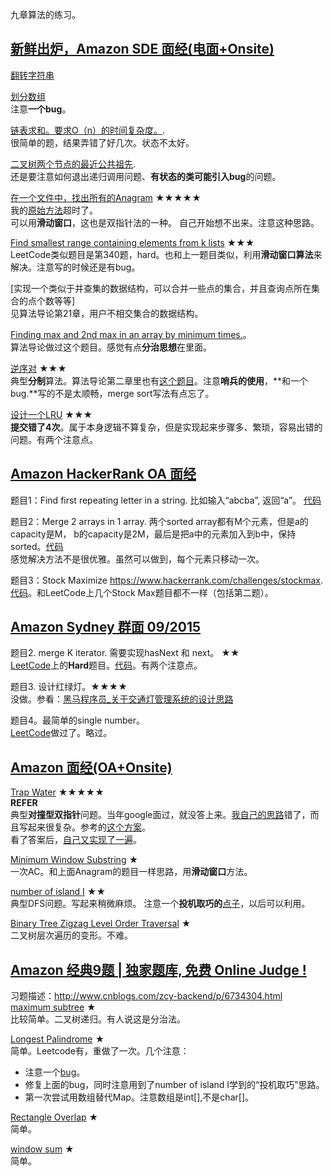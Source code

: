 九章算法的练习。  

## [新鲜出炉，Amazon SDE 面经(电面+Onsite)](http://www.jiuzhang.com/qa/3896/)  
[翻转字符串](https://github.com/zhuxiuwei/algo/blob/master/src/lintcode/round1/P053_ReverseWordsInAString.java)  
  
[划分数组](https://github.com/zhuxiuwei/algo/blob/master/src/lintcode/round1/P031_PartitionArray.java)  
注意**一个bug**。  

[链表求和。要求O（n）的时间复杂度。](https://github.com/zhuxiuwei/algo/blob/master/src/lintcode/round1/P167_AddTwoNumbers.java).  
很简单的题，结果弄错了好几次。状态不太好。  

[二叉树两个节点的最近公共祖先](https://github.com/zhuxiuwei/algo/blob/master/src/lintcode/round1/P088_LowestCommonAncestor.java).  
还是要注意如何退出递归调用问题、**有状态的类可能引入bug**的问题。  

[在一个文件中，找出所有的Anagram](https://github.com/zhuxiuwei/algo/blob/master/src/LeetCode/round1/easy/P438_FindAllAnagramsInAString.java) ★★★★★  
我的[原始方法](https://github.com/zhuxiuwei/algo/blob/master/src/LeetCode/round1/easy/P438_FindAllAnagramsInAString.java#L81)超时了。  
可以用**滑动窗口**，这也是双指针法的一种。 自己开始想不出来。注意这种思路。  

[Find smallest range containing elements from k lists](https://github.com/zhuxiuwei/algo/blob/master/src/LeetCode/round1/hard/P340_LongestSubstringWithAtMostKDistinctCharacters.java) ★★★  
LeetCode类似题目是第340题，hard。也和上一题目类似，利用**滑动窗口算法**来解决。注意写的时候还是有bug。  

[实现一个类似于并查集的数据结构，可以合并一些点的集合，并且查询点所在集合的点个数等等]  
见算法导论第21章，用户不相交集合的数据结构。  

[Finding max and 2nd max in an array by minimum times.](https://github.com/zhuxiuwei/algo/blob/master/src/study/interview/jiuzhang/FindMax2ndMaxInArray.java)。  
算法导论做过这个题目。感觉有点**分治思想**在里面。  

[逆序对](https://github.com/zhuxiuwei/algo/blob/master/src/lintcode/round1/P532_ReversePairs.java) ★★★  
典型**分制**算法。算法导论第二章里也有[这个题目](https://github.com/zhuxiuwei/CLRS/blob/master/src/chap02_GettingStarted/Thinks24_Inversion_NiXuDui.java)。注意**哨兵的使用**，**和一个bug.**写的不是太顺畅，merge sort写法有点忘了。  

[设计一个LRU](https://github.com/zhuxiuwei/algo/blob/master/src/LeetCode/round1/hard/P146_LRUCache.java) ★★★  
**提交错了4次**。属于本身逻辑不算复杂，但是实现起来步骤多、繁琐，容易出错的问题。有两个注意点。  

## [Amazon HackerRank OA 面经](http://www.jiuzhang.com/qa/748/)  
题目1：Find first repeating letter in a string. 比如输入“abcba”, 返回“a”。 [代码](https://github.com/zhuxiuwei/algo/blob/master/src/study/interview/jiuzhang/FindFirstRepeatingLetterInAString.java)  

题目2：Merge 2 arrays in 1 array. 两个sorted array都有M个元素，但是a的capacity是M， b的capacity是2M，最后是把a中的元素加入到b中，保持sorted。[代码](https://github.com/zhuxiuwei/algo/blob/master/src/study/interview/jiuzhang/Merge2ArraysInto1Array.java)  
感觉解决方法不是很优雅。虽然可以做到，每个元素只移动一次。  

题目3：Stock Maximize https://www.hackerrank.com/challenges/stockmax.  
[代码](https://github.com/zhuxiuwei/algo/blob/master/src/study/interview/jiuzhang/StockMax.java)。和LeetCode上几个Stock Max题目都不一样（包括第二题）。  

## [Amazon Sydney 群面 09/2015](http://www.jiuzhang.com/qa/1009/)  
题目2. merge K iterator. 需要实现hasNext 和 next。 ★★  
[LeetCode](https://leetcode.com/problems/merge-k-sorted-lists/#/description)上的**Hard**题目。[代码](https://github.com/zhuxiuwei/algo/blob/master/src/LeetCode/round1/hard/P023_MergeKSortedLists.java)。有两个注意点。  

题目3. 设计红绿灯。★★★★  
没做。参看：[黑马程序员_关于交通灯管理系统的设计思路](http://blog.csdn.net/jijinhui1986/article/details/17844351)  

题目4。最简单的single number。  
[LeetCode](https://github.com/zhuxiuwei/algo/blob/master/src/LeetCode/round1/easy/P136_SingleNumber.java)做过了。略过。  

## [Amazon 面经(OA+Onsite)](http://www.jiuzhang.com/qa/2623/)
[Trap Water](https://github.com/zhuxiuwei/algo/blob/master/src/LeetCode/round1/hard/P042_TrappingRainWater.java) ★★★★★  
**REFER**  
典型**对撞型双指针**问题。当年google面过，就没答上来。[我自己的思路](https://github.com/zhuxiuwei/algo/blob/master/src/LeetCode/round1/hard/P042_TrappingRainWater.java#L47)错了，而且写起来很复杂。参考的[这个方案](https://discuss.leetcode.com/topic/3016/share-my-short-solution)。  
看了答案后，[自己又实现了一遍](https://github.com/zhuxiuwei/algo/blob/master/src/study/interview/jiuzhang/TrapWater1.java)。  

[Minimum Window Substring](https://github.com/zhuxiuwei/algo/blob/master/src/LeetCode/round1/hard/P076_MinimumWindowSubstring.java) ★  
一次AC。和上面Anagram的题目一样思路，用**滑动窗口**方法。  

[number of island I](https://github.com/zhuxiuwei/algo/blob/master/src/LeetCode/round1/medium/P200_NumberOfIslands.java) ★★  
典型DFS问题。写起来稍微麻烦。 注意一个**投机取巧的**[点子](https://github.com/zhuxiuwei/algo/blob/master/src/LeetCode/round1/medium/P200_NumberOfIslands.java#L80)，以后可以利用。  

[Binary Tree Zigzag Level Order Traversal](https://github.com/zhuxiuwei/algo/blob/master/src/LeetCode/round1/medium/P103_BinaryTreeZigzagLevelOrderTraversal.java) ★  
二叉树层次遍历的变形。不难。  

## [Amazon 经典9题 | 独家题库, 免费 Online Judge !](https://mp.weixin.qq.com/s?__biz=MzA5MzE4MjgyMw==&mid=2649456518&idx=1&sn=1357066e1910ce736804fef716511af1&chksm=887e118ebf0998986ff9455c00e7dd76a2f20ddb76719f5787da1958938cc53cd5cde0838c97&mpshare=1&scene=1&srcid=03176Lr2wNzzdXnbczqd5Rt5&key=5657e61c2ec7753dd17978d58491302bd6abe854dfb2438ad09c292e55b6717bd174d5bb9f49aab3eb7edfb7b1fbcd1383bd01894017b5da7563d754126cecdd8ffbcc02c72c99607f8f7e342bd15cc7&ascene=0&uin=MTUyMzg3NjAwMA%3D%3D&devicetype=iMac+MacBookAir7%2C1+OSX+OSX+10.12.3+build(16D32)&version=12020010&nettype=WIFI&fontScale=100&pass_ticket=0AiIToHJN8yqpuqRAsA5PaaQMJr8KtvlnZ2EqkX0zx%2BEZweRvHKyF%2ByjmycpUbVn)  
习题描述：http://www.cnblogs.com/zcy-backend/p/6734304.html  
[maximum subtree](https://github.com/zhuxiuwei/algo/blob/master/src/study/interview/jiuzhang/Ama9Ti_MaximumSubtree.java) ★  
比较简单。二叉树递归。有人说这是分治法。  

[Longest Palindrome](https://github.com/zhuxiuwei/algo/blob/master/src/study/interview/jiuzhang/Ama9Ti_LongestPalindrome.java) ★  
简单。Leetcode有，重做了一次。几个注意：  
* 注意一个[bug](https://github.com/zhuxiuwei/algo/blob/master/src/study/interview/jiuzhang/Ama9Ti_LongestPalindrome.java#L40)。  
* 修复上面的bug，同时注意用到了number of island I学到的“投机取巧”思路。  
* 第一次尝试用数组替代Map。注意数组是int[],不是char[]。  

[Rectangle Overlap](https://github.com/zhuxiuwei/algo/blob/master/src/study/interview/jiuzhang/Ama9Ti_RectangleOverlap.java) ★  
简单。  

[window sum](https://github.com/zhuxiuwei/algo/blob/master/src/study/interview/jiuzhang/Ama9Ti_WindowSum.java) ★  
简单。  


